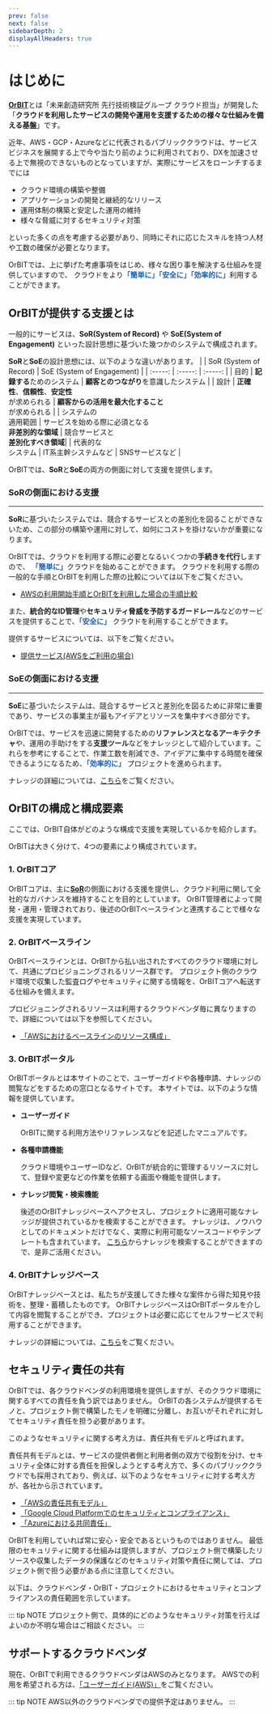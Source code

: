 ```yaml
---
prev: false
next: false
sidebarDepth: 2
displayAllHeaders: true
---
```


# はじめに
<!--
現在、当社ではいくつかの製品やソリューションにおいて、パブリッククラウドを利用したサービスビジネスが進行しています。

しかし、クラウドを利用した開発や運用は、当社には馴染みが薄く、外部企業へ委託しているケースが多いのも事実です。

外部企業へ委託することにより、「サービスの構成を把握してる人がいない」「社内にノウハウが蓄積されない」といった課題を認識しているプロジェクトも多く、クラウド基盤チームではそのような課題を解決すべく、当社でのサービスビジネス内製、および準内製を実現するための体制や仕組み作りを検討しています。また、実際に幾つかのプロジェクトでは開発や運用の支援を行っています。
-->

[**OrBIT**](/guide/common/glossary.html#orbit-organization-s-cloud-baseline-integrated-with-devops-tools)<!--(<font color="blue">**Or**</font>ganization's cloud <font color="blue">**B**</font>aseline <font color="blue">**I**</font>ntegrated with devops <font color="blue">**T**</font>ools)-->とは「未来創造研究所 先行技術検証グループ クラウド担当」が開発した
「**クラウドを利用したサービスの開発や運用を支援するための様々な仕組みを備える基盤**」です。

近年、AWS・GCP・Azureなどに代表されるパブリッククラウドは、サービスビジネスを展開する上で今や当たり前のように利用されており、DXを加速させる上で無視のできないものとなっていますが、実際にサービスをローンチするまでには
- クラウド環境の構築や整備
- アプリケーションの開発と継続的なリリース
- 運用体制の構築と安定した運用の維持
- 様々な脅威に対するセキュリティ対策

といった多くの点を考慮する必要があり、同時にそれに応じたスキルを持つ人材や工数の確保が必要となります。

OrBITでは、上に挙げた考慮事項をはじめ、様々な困り事を解決する仕組みを提供していますので、
クラウドをより<font color="#1761b4">**「簡単に」「安全に」「効率的に」**</font>利用することができます。

<CaptionedImage src="summary.png" caption=""/>

## OrBITが提供する支援とは
一般的にサービスは、**SoR(System of Record)** や **SoE(System of Engagement)** といった設計思想に基づいた幾つかのシステムで構成されます。

**SoR**と**SoE**の設計思想には、以下のような違いがあります。
| | SoR (System of Record) | SoE (System of Engagement) |
| :-----: | :-----: | :-----: |
| 目的 | **記録する**ためのシステム | **顧客とのつながり**を意識したシステム |
| 設計 | **正確性**、**信頼性**、**安定性**<br>が求められる | **顧客からの活用を最大化すること**<br>が求められる |
| システムの<br>適用範囲 | サービスを始める際に必須となる<br>**非差別的な領域** | 競合サービスと<br>**差別化すべき領域**|
| 代表的な<br>システム | IT系主幹システムなど | SNSサービスなど |

OrBITでは、**SoR**と**SoE**の両方の側面に対して支援を提供します。

### SoRの側面における支援
---
**SoR**に基づいたシステムでは、競合するサービスとの差別化を図ることができないため、この部分の構築や運用に対して、如何にコストを掛けないかが重要になります。

OrBITでは、クラウドを利用する際に必要となるいくつかの**手続きを代行**しますので、 <font color="#1761b4">**「簡単に」**</font>クラウドを始めることができます。
クラウドを利用する際の一般的な手順とOrBITを利用した際の比較については以下をご覧ください。
- [AWSの利用開始手順とOrBITを利用した場合の手順比較](/guide/aws/startup.html#一般的な利用開始手順との比較)

また、**統合的なID管理**や**セキュリティ脅威を予防するガードレール**などのサービスを提供することで、<font color="#1761b4">**「安全に」**</font> クラウドを利用することができます。

提供するサービスについては、以下をご覧ください。
- [提供サービス(AWSをご利用の場合)](/guide/aws/service.html)

### SoEの側面における支援
---
**SoE**に基づいたシステムは、競合するサービスと差別化を図るために非常に重要であり、サービスの事業主が最もアイデアとリソースを集中すべき部分です。

OrBITでは、サービスを迅速に開発するための**リファレンスとなるアーキテクチャ**や、運用の手助けをする**支援ツール**などをナレッジとして紹介しています。これらを参考にすることで、作業工数を削減でき、アイデアに集中する時間を確保できるようになるため、<font color="#1761b4">**「効率的に」**</font> プロジェクトを進められます。

ナレッジの詳細については、[こちら](/knowledge/introduction.html)をご覧ください。

## OrBITの構成と構成要素
ここでは、OrBIT自体がどのような構成で支援を実現しているかを紹介します。

<CaptionedImage src="system_structure.png" caption="システム構成"/>

OrBITは大きく分けて、4つの要素により構成されています。

### 1. OrBITコア
OrBITコアは、主に[**SoR**](#sorの側面における支援)の側面における支援を提供し、クラウド利用に関して全社的なガバナンスを維持することを目的としています。
OrBIT管理者によって開発・運用・管理されており、後述のOrBITベースラインと連携することで様々な支援を実現しています。

### 2. OrBITベースライン
OrBITベースラインとは、OrBITから払い出されたすべてのクラウド環境に対して、共通にプロビジョニングされるリソース群です。
プロジェクト側のクラウド環境で収集した監査ログやセキュリティに関する情報を、OrBITコアへ転送する仕組みを備えます。

プロビジョニングされるリソースは利用するクラウドベンダ毎に異なりますので、詳細については以下を参照してください。
- [「AWSにおけるベースラインのリソース構成」](/guide/aws/reference/baseline.html#orbitベースラインのリソース構成)

### 3. OrBITポータル
OrBITポータルとは本サイトのことで、ユーザーガイドや各種申請、ナレッジの閲覧などをするための窓口となるサイトです。
本サイトでは、以下のような情報を提供しています。

- **ユーザーガイド**

    OrBITに関する利用方法やリファレンスなどを記述したマニュアルです。

- **各種申請機能**

    クラウド環境やユーザーIDなど、OrBITが統合的に管理するリソースに対して、登録や変更などの作業を依頼する画面や機能を提供します。

- **ナレッジ閲覧・検索機能**

    後述のOrBITナレッジベースへアクセスし、プロジェクトに適用可能なナレッジが提供されているかを検索することができます。
    ナレッジは、ノウハウとしてのドキュメントだけでなく、実際に利用可能なソースコードやテンプレートも含まれています。
    [こちら](/knowledge/search.html)からナレッジを検索することができますので、是非ご活用ください。

### 4. OrBITナレッジベース
OrBITナレッジベースとは、私たちが支援してきた様々な案件から得た知見や技術を、整理・蓄積したものです。
OrBITナレッジベースはOrBITポータルを介して内容を閲覧することができ、プロジェクトは必要に応じてセルフサービスで利用することができます。

ナレッジの詳細については、[こちら](/knowledge/introduction.html)をご覧ください。

## セキュリティ責任の共有
OrBITでは、各クラウドベンダの利用環境を提供しますが、そのクラウド環境に関するすべての責任を負う訳ではありません。
OrBITの各システムが提供するモノと、プロジェクト側で構築したモノを明確に分離し、お互いがそれぞれに対してセキュリティ責任を担う必要があります。

このようなセキュリティに関する考え方は、責任共有モデルと呼ばれます。

責任共有モデルとは、サービスの提供者側と利用者側の双方で役割を分け、セキュリティ全体に対する責任を担保しようとする考え方で、多くのパブリッククラウドでも採用されており、例えば、以下のようなセキュリティに対する考え方が、各社から示されています。
- [「AWSの責任共有モデル」](https://aws.amazon.com/jp/compliance/shared-responsibility-model/)
- [「Google Cloud Platformでのセキュリティとコンプライアンス」](https://cloud.google.com/security/overview?hl=ja)
- [「Azureにおける共同責任」](https://docs.microsoft.com/ja-jp/azure/security/fundamentals/shared-responsibility)

OrBITを利用していれば常に安心・安全であるというものではありません。
最低限のセキュリティに関する仕組みは提供しますが、プロジェクト側で構築したリソースや収集したデータの保護などのセキュリティ対策や責任に関しては、プロジェクト側で担う必要がある点に注意してください。

以下は、クラウドベンダ・OrBIT・プロジェクトにおけるセキュリティとコンプライアンスの責任範囲を示しています。
<CaptionedImage src="shared_responsibility.png" caption="OrBITとプロジェクトの責任共有モデル"/>

::: tip NOTE
プロジェクト側で、具体的にどのようなセキュリティ対策を行えばよいのか不明な場合はご相談ください。
:::

## サポートするクラウドベンダ
現在、OrBITで利用できるクラウドベンダはAWSのみとなります。
AWSでの利用を希望される方は、[「ユーザーガイド(AWS)」](/guide/aws/introduction.html)をご覧ください。

::: tip NOTE
AWS以外のクラウドベンダでの提供予定はありません。
:::

<Footer />